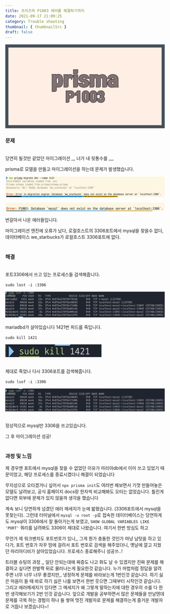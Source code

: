 ```yaml
---
title: 프리즈마 P1003 에러를 해결하기까지
date: 2021-09-17 21:09:25
category: Trouble shooting
thumbnail: { thumbnailSrc }
draft: false
---
```


![](./images/prismaT.png)

### 문제

<br>
당연히 될것만 같았던 마이그레이션 ,,, 너가 내 뒷통수를 ,,,,

prisma로 모델을 만들고 마이그레이션을 하는데 문제가 발생했습니다.

![스크린샷 2021-09-15 오후 10.19.25](./images/prisma1.png)

![스크린샷 2021-09-15 오후 10.28.28](./images/prisma2.png)

번갈아서 나온 에러들입니다.

마이그레이션 엔진에 오류가 났다, 로컬호스트의 3306포트에서 mysql을 찾을수 없다, 데이터베이스 we_starbucks가 로컬호스트 3306포트에 없다.
<br><br>

### 해결

<br>
포트3306에서 쓰고 있는 프로세스들 검색해줍니다.

`sudo lost -i :3306`

![스크린샷 2021-09-15 오후 10.18.50](./images/prisma3.png)
<br><br>
mariadbd가 살아있습니다 1421번 피드를 죽입니다.

`sudo kill 1421`

![스크린샷 2021-09-16 오전 9.49.12](./images/prisma4.png)
<br><br>

제대로 죽었나 다시 3306포트를 검색해줍니다.

`sudo lsof -i :3306`

![스크린샷 2021-09-16 오전 9.49.21](./images/prisma5.png)
<br><br>

정상적으로 mysql만 3306을 쓰고있습니다.

그 후 마이그레이션 성공!
<br><br>

### 과정 및 느낌

제 경우엔 포트에서 mysql을 찾을 수 없었던 이유가 마리아db에서 이미 쓰고 있었기 때문이었고, 해당 프로세스를 종료시켰더니 해결이 되었습니다

무지성으로 오타겠거니 싶어서 `npx prisma init`도 여러번 해보면서 기껏 만들어놓은 모델도 날려보고, 공식 홈페이지 docs랑 한자씩 비교해봐도 오타는 없었습니다. 틀린게 없다면 외부에 문제가 있지 않을까 생각을 했습니다

계속 보니 당연하게 넘겼던 에러 메세지가 눈에 밟혔습니다. (3306포트에서 mysql을 못찾는다). 그런데 터미널에서 `mysql -u root -p`로 접속한 데이터베이스는 당연하게도 mysql이 3306에서 잘 돌아가는게 보였고, `SHOW GLOBAL VARIABLES LIKE 'PORT'` 쿼리를 날려봐도 3306이 제대로 나왔습니다. 여기서 한번 방심도 하고

무언가 제 워크벤치도 포트번호가 있나,, 그게 뭔가 충돌한 것인가 마냥 남탓을 하고 있다가, 포트 번호가 자꾸 맘에 걸려서 포트 번호로 검색을 해주었더니, 옛날에 깔고 지웠던 마리아디비가 살아있었습니다. 프로세스 종료해주니 성공쓰..!

트러블 슈팅의 과정 ,, 일단 안되는데에 짜증도 나고 화도 날 수 있겠지만 진짜 문제를 해결하고 싶다면 한발짝 뒤로 물러나는게 필요한것 같습니다. 누가 마법처럼 정답을 알려주면 너무 너무 너무 좋겠지만,, 냉정하게 문제를 바라보는게 1번인것 같습니다. 하기 싫은 마음이 들 때 바로 하기 싫은 나를 보면서 한번 웃으면 그때부터 시작인것 같습니다. 그리고 에러메세지가 있다면 그 메세지가 왜 그렇게 말하는지에 대한 경우의 수를 다 한번 생각해보기가 2번 인것 같습니다. 앞으로 개발을 공부하면서 많은 문제들을 만날텐데 문제를 극복 하는 경험이 하나 둘 쌓여 멋진 개발자로 문제를 해결하는게 즐거운 개발자로 거듭나 보겠습니다~!

<br><br>
